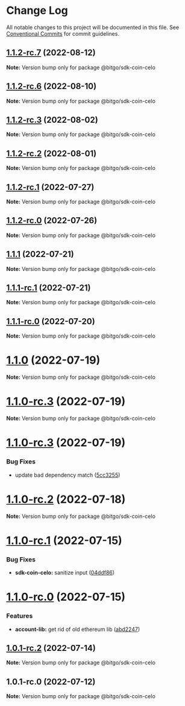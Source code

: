 # Change Log

All notable changes to this project will be documented in this file.
See [Conventional Commits](https://conventionalcommits.org) for commit guidelines.

## [1.1.2-rc.7](https://github.com/BitGo/BitGoJS/compare/@bitgo/sdk-coin-celo@1.1.2-rc.6...@bitgo/sdk-coin-celo@1.1.2-rc.7) (2022-08-12)

**Note:** Version bump only for package @bitgo/sdk-coin-celo





## [1.1.2-rc.6](https://github.com/BitGo/BitGoJS/compare/@bitgo/sdk-coin-celo@1.1.2-rc.5...@bitgo/sdk-coin-celo@1.1.2-rc.6) (2022-08-10)

**Note:** Version bump only for package @bitgo/sdk-coin-celo





## [1.1.2-rc.3](https://github.com/BitGo/BitGoJS/compare/@bitgo/sdk-coin-celo@1.1.2-rc.2...@bitgo/sdk-coin-celo@1.1.2-rc.3) (2022-08-02)

**Note:** Version bump only for package @bitgo/sdk-coin-celo





## [1.1.2-rc.2](https://github.com/BitGo/BitGoJS/compare/@bitgo/sdk-coin-celo@1.1.2-rc.1...@bitgo/sdk-coin-celo@1.1.2-rc.2) (2022-08-01)

**Note:** Version bump only for package @bitgo/sdk-coin-celo





## [1.1.2-rc.1](https://github.com/BitGo/BitGoJS/compare/@bitgo/sdk-coin-celo@1.1.2-rc.0...@bitgo/sdk-coin-celo@1.1.2-rc.1) (2022-07-27)

**Note:** Version bump only for package @bitgo/sdk-coin-celo





## [1.1.2-rc.0](https://github.com/BitGo/BitGoJS/compare/@bitgo/sdk-coin-celo@1.1.1...@bitgo/sdk-coin-celo@1.1.2-rc.0) (2022-07-26)

**Note:** Version bump only for package @bitgo/sdk-coin-celo





## [1.1.1](https://github.com/BitGo/BitGoJS/compare/@bitgo/sdk-coin-celo@1.1.1-rc.1...@bitgo/sdk-coin-celo@1.1.1) (2022-07-21)

**Note:** Version bump only for package @bitgo/sdk-coin-celo





## [1.1.1-rc.1](https://github.com/BitGo/BitGoJS/compare/@bitgo/sdk-coin-celo@1.1.1-rc.0...@bitgo/sdk-coin-celo@1.1.1-rc.1) (2022-07-21)

**Note:** Version bump only for package @bitgo/sdk-coin-celo





## [1.1.1-rc.0](https://github.com/BitGo/BitGoJS/compare/@bitgo/sdk-coin-celo@1.1.0...@bitgo/sdk-coin-celo@1.1.1-rc.0) (2022-07-20)

**Note:** Version bump only for package @bitgo/sdk-coin-celo





# [1.1.0](https://github.com/BitGo/BitGoJS/compare/@bitgo/sdk-coin-celo@1.1.0-rc.3...@bitgo/sdk-coin-celo@1.1.0) (2022-07-19)

**Note:** Version bump only for package @bitgo/sdk-coin-celo





# [1.1.0-rc.3](https://github.com/BitGo/BitGoJS/compare/@bitgo/sdk-coin-celo@1.1.0-rc.1...@bitgo/sdk-coin-celo@1.1.0-rc.3) (2022-07-19)

**Note:** Version bump only for package @bitgo/sdk-coin-celo

# [1.1.0-rc.3](https://github.com/BitGo/BitGoJS/compare/@bitgo/sdk-coin-celo@1.1.0-rc.1...@bitgo/sdk-coin-celo@1.1.0-rc.3) (2022-07-19)

### Bug Fixes

- update bad dependency match ([5cc3255](https://github.com/BitGo/BitGoJS/commit/5cc3255aecba1ffb112da3ba10d8d36d2074b3e3))

# [1.1.0-rc.2](https://github.com/BitGo/BitGoJS/compare/@bitgo/sdk-coin-celo@1.1.0-rc.1...@bitgo/sdk-coin-celo@1.1.0-rc.2) (2022-07-18)

**Note:** Version bump only for package @bitgo/sdk-coin-celo

# [1.1.0-rc.1](https://github.com/BitGo/BitGoJS/compare/@bitgo/sdk-coin-celo@1.1.0-rc.0...@bitgo/sdk-coin-celo@1.1.0-rc.1) (2022-07-15)

### Bug Fixes

- **sdk-coin-celo:** sanitize input ([04ddf86](https://github.com/BitGo/BitGoJS/commit/04ddf86e09acf17e14020db80ee8770fdd4e89d6))

# [1.1.0-rc.0](https://github.com/BitGo/BitGoJS/compare/@bitgo/sdk-coin-celo@1.0.1-rc.1...@bitgo/sdk-coin-celo@1.1.0-rc.0) (2022-07-15)

### Features

- **account-lib:** get rid of old ethereum lib ([abd2247](https://github.com/BitGo/BitGoJS/commit/abd2247047218d8cbd8ec7067d227721357f5fcc))

## [1.0.1-rc.2](https://github.com/BitGo/BitGoJS/compare/@bitgo/sdk-coin-celo@1.0.1-rc.1...@bitgo/sdk-coin-celo@1.0.1-rc.2) (2022-07-14)

**Note:** Version bump only for package @bitgo/sdk-coin-celo

## 1.0.1-rc.0 (2022-07-12)

**Note:** Version bump only for package @bitgo/sdk-coin-celo
